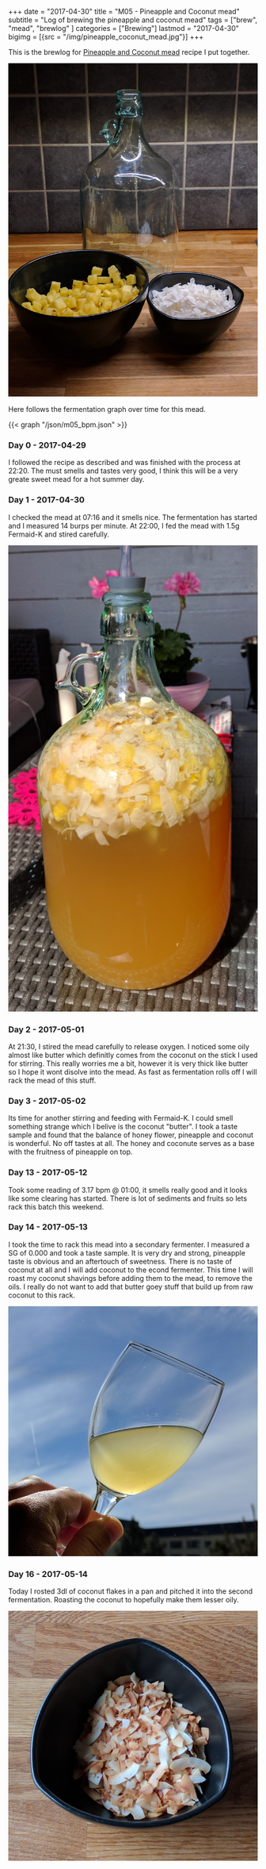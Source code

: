 +++
date = "2017-04-30"
title = "M05 - Pineapple and Coconut mead"
subtitle = "Log of brewing the pineapple and coconut mead"
tags = ["brew", "mead", "brewlog" ]
categories = ["Brewing"]
lastmod = "2017-04-30"
bigimg = [{src = "/img/pineapple_coconut_mead.jpg"}]
+++

This is the brewlog for [Pineapple and Coconut mead](../pineapple-coconut-mead) recipe I put
together.

![prep](/img/m05_pineapple_coconut.jpg)

Here follows the fermentation graph over time for this mead.

{{< graph "/json/m05_bpm.json" >}}


### Day 0 - 2017-04-29

I followed the recipe as described and was finished with the process
at 22:20. The must smells and tastes very good, I think this will be a
very greate sweet mead for a hot summer day.


### Day 1 - 2017-04-30

I checked the mead at 07:16 and it smells nice. The fermentation has
started and I measured 14 burps per minute. At 22:00, I fed the mead
with 1.5g Fermaid-K and stired carefully.

![fermentation](/img/m05_fermentation.jpg)


### Day 2 - 2017-05-01

At 21:30, I stired the mead carefully to release oxygen. I noticed
some oily almost like butter which definitly comes from the coconut on
the stick I used for stirring. This really worries me a bit, however
it is very thick like butter so I hope it wont disolve into the
mead. As fast as fermentation rolls off I will rack the mead of this
stuff.


### Day 3 - 2017-05-02

Its time for another stirring and feeding with Fermaid-K. I could
smell something strange which I belive is the coconut "butter". I took
a taste sample and found that the balance of honey flower, pineapple
and coconut is wonderful. No off tastes at all. The honey and coconute
serves as a base with the fruitness of pineapple on top.

### Day 13 - 2017-05-12

Took some reading of 3.17 bpm @ 01:00, it smells really good and it
looks like some clearing has started. There is lot of sediments and
fruits so lets rack this batch this weekend.


### Day 14 - 2017-05-13

I took the time to rack this mead into a secondary fermenter. I
measured a SG of 0.000 and took a taste sample. It is very dry and
strong, pineapple taste is obvious and an aftertouch of sweetness.
There is no taste of coconut at all and I will add coconut to the
econd fermenter. This time I will roast my coconut shavings before
adding them to the mead, to remove the oils. I really do not want to
add that butter goey stuff that build up from raw coconut to this
rack.

![tastesample](/img/m05_tastesample.jpg)


### Day 16 - 2017-05-14

Today I rosted 3dl of coconut flakes in a pan and pitched it into the
second fermentation. Roasting the coconut to hopefully make them lesser
oily.

![roasted](/img/m05_roasted_coconut.jpg)
